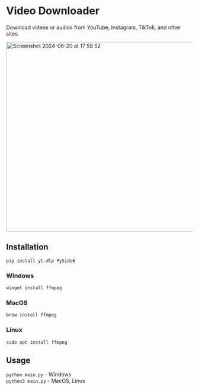 # Video Downloader
Download videos or audios from YouTube, Instagram, TikTok, and other sites.

<img width="512" alt="Screenshot 2024-06-20 at 17 58 52" src="https://github.com/elyor04/video-downloader/assets/91869056/1cba1d40-50e4-4f1d-a403-814a462a3a9b">

## Installation
```
pip install yt-dlp PySide6
```

### Windows
```
winget install ffmpeg
```

### MacOS
```
brew install ffmpeg
```

### Linux
```
sudo apt install ffmpeg
```

## Usage
`python main.py` - Windows <br>
`python3 main.py` - MacOS, Linux
